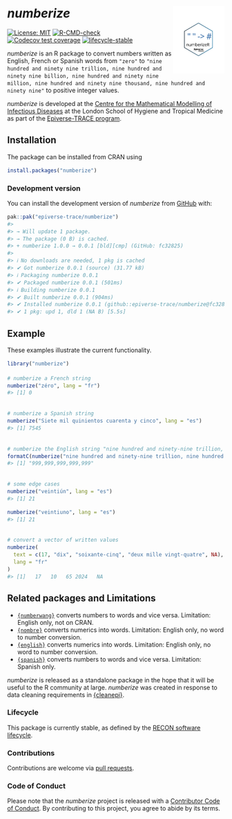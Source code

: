
<!-- README.md is generated from README.Rmd. Please edit that file. -->
<!-- The code to render this README is stored in .github/workflows/render-readme.yaml -->
<!-- Variables marked with double curly braces will be transformed beforehand: -->
<!-- `packagename` is extracted from the DESCRIPTION file -->
<!-- `gh_repo` is extracted via a special environment variable in GitHub Actions -->

# *numberize* <img src="man/figures/logo.svg" align="right" width="120" />

<!-- badges: start -->

[![License:
MIT](https://img.shields.io/badge/License-MIT-yellow.svg)](https://opensource.org/license/mit)
[![R-CMD-check](https://github.com/epiverse-trace/numberize/actions/workflows/R-CMD-check.yaml/badge.svg)](https://github.com/epiverse-trace/numberize/actions/workflows/R-CMD-check.yaml)
[![Codecov test
coverage](https://codecov.io/gh/epiverse-trace/numberize/branch/main/graph/badge.svg)](https://app.codecov.io/gh/epiverse-trace/numberize?branch=main)
[![lifecycle-stable](https://www.reconverse.org/images/badge-stable.svg)](https://www.reconverse.org/lifecycle.html#stable)
<!-- [![CRAN status](https://www.r-pkg.org/badges/version/numberize)](https://CRAN.R-project.org/package=numberize) -->

<!-- badges: end -->

*numberize* is an R package to convert numbers written as English,
French or Spanish words from `"zero"` to
`"nine hundred and ninety nine trillion, nine hundred and ninety nine billion, nine hundred and ninety nine million, nine hundred and ninety nine thousand, nine hundred and ninety nine"`
to positive integer values.

<!-- This sentence is optional and can be removed -->

*numberize* is developed at the [Centre for the Mathematical Modelling
of Infectious
Diseases](https://www.lshtm.ac.uk/research/centres/centre-mathematical-modelling-infectious-diseases)
at the London School of Hygiene and Tropical Medicine as part of the
[Epiverse-TRACE program](https://data.org/initiatives/epiverse/).

## Installation

The package can be installed from CRAN using

``` r
install.packages("numberize")
```

### Development version

You can install the development version of *numberize* from
[GitHub](https://github.com/) with:

``` r
pak::pak("epiverse-trace/numberize")
#> 
#> → Will update 1 package.
#> → The package (0 B) is cached.
#> + numberize 1.0.0 → 0.0.1 [bld][cmp] (GitHub: fc32825)
#> 
#> ℹ No downloads are needed, 1 pkg is cached
#> ✔ Got numberize 0.0.1 (source) (31.77 kB)
#> ℹ Packaging numberize 0.0.1
#> ✔ Packaged numberize 0.0.1 (501ms)
#> ℹ Building numberize 0.0.1
#> ✔ Built numberize 0.0.1 (904ms)
#> ✔ Installed numberize 0.0.1 (github::epiverse-trace/numberize@fc32825) (1s)
#> ✔ 1 pkg: upd 1, dld 1 (NA B) [5.5s]
```

## Example

These examples illustrate the current functionality.

``` r
library("numberize")

# numberize a French string
numberize("zéro", lang = "fr")
#> [1] 0
```

``` r

# numberize a Spanish string
numberize("Siete mil quinientos cuarenta y cinco", lang = "es")
#> [1] 7545
```

``` r

# numberize the English string "nine hundred and ninety-nine trillion, nine hundred and ninety-nine billion, nine hundred and ninety-nine million, nine hundred and ninety-nine thousand, nine hundred and ninety-nine" # nolint: line_length_linter.
formatC(numberize("nine hundred and ninety-nine trillion, nine hundred and ninety-nine billion, nine hundred and ninety-nine million, nine hundred and ninety-nine thousand, nine hundred and ninety-nine"), big.mark = ",", format = "fg") # nolint: line_length_linter.
#> [1] "999,999,999,999,999"
```

``` r

# some edge cases
numberize("veintiún", lang = "es")
#> [1] 21
```

``` r
numberize("veintiuno", lang = "es")
#> [1] 21
```

``` r

# convert a vector of written values
numberize(
  text = c(17, "dix", "soixante-cinq", "deux mille vingt-quatre", NA),
  lang = "fr"
)
#> [1]   17   10   65 2024   NA
```

## Related packages and Limitations

- [`{numberwang}`](https://github.com/coolbutuseless/numberwang)
  converts numbers to words and vice versa. Limitation: English only,
  not on CRAN.
- [`{nombre}`](https://CRAN.R-project.org/package=nombre) converts
  numerics into words. Limitation: English only, no word to number
  conversion.
- [`{english}`](https://CRAN.R-project.org/package=english) converts
  numerics into words. Limitation: English only, no word to number
  conversion.
- [`{spanish}`](https://CRAN.R-project.org/package=spanish) converts
  numbers to words and vice versa. Limitation: Spanish only.

*numberize* is released as a standalone package in the hope that it will
be useful to the R community at large. *numberize* was created in
response to data cleaning requirements in
[{cleanepi}](https://github.com/epiverse-trace/cleanepi).

### Lifecycle

This package is currently stable, as defined by the [RECON software
lifecycle](https://www.reconverse.org/lifecycle.html).

### Contributions

Contributions are welcome via [pull
requests](https://github.com/epiverse-trace/numberize/pulls).

### Code of Conduct

Please note that the *numberize* project is released with a [Contributor
Code of
Conduct](https://github.com/epiverse-trace/.github/blob/main/CODE_OF_CONDUCT.md).
By contributing to this project, you agree to abide by its terms.
